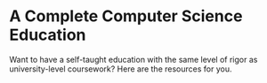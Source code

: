 # A Complete Computer Science Education

Want to have a self-taught education with the same level of rigor as university-level coursework? Here are the resources for you.
